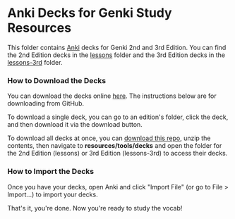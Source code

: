 # Anki Decks for Genki Study Resources
This folder contains [Anki](https://apps.ankiweb.net/) decks for Genki 2nd and 3rd Edition. You can find the 2nd Edition decks in the [lessons](lessons/) folder and the 3rd Edition decks in the [lessons-3rd](lessons-3rd/) folder.


### How to Download the Decks

You can download the decks online [here](https://cis-softwaredesign-s21.github.io/pro-04-study-resources//help/anki-decks/). The instructions below are for downloading from GitHub.

To download a single deck, you can go to an edition's folder, click the deck, and then download it via the download button. 

To download all decks at once, you can [download this repo](https://github.com/CIS-SoftwareDesign-S21/pro-04-study-resources/archive/master.zip), unzip the contents, then navigate to **resources/tools/decks** and open the folder for the 2nd Edition (lessons) or 3rd Edition (lessons-3rd) to access their decks.


### How to Import the Decks
Once you have your decks, open Anki and click "Import File" (or go to File > Import...) to import your decks. 

That's it, you're done. Now you're ready to study the vocab!
